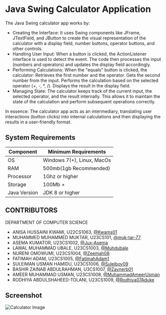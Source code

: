 # Java Swing Calculator Application
The Java Swing calculator app works by:
 * Creating the Interface:
  It uses Swing components like JFrame, JTextField, and JButton to create the visual representation of the calculator with a display field, number buttons, operator buttons, and other controls.
 * Handling User Input:
  When a button is clicked, the ActionListener interface is used to detect the event.
  The code then processes the input (numbers and operators) and updates the display field accordingly.
 * Performing Calculations:
  When the "equals" button is clicked, the calculator:
  Retrieves the first number and the operator.
  Gets the second number from the input.
  Performs the calculation based on the selected operator (+, -, *, /).
  Displays the result in the display field.
 * Managing State:
  The calculator keeps track of the current input, the selected operator, and the result internally.
  This allows it to maintain the state of the calculation and perform subsequent operations correctly.

In essence: The calculator app acts as an intermediary, translating user interactions (button clicks) into internal calculations and then displaying the results in a user-friendly format.

## System Requirements
| Component | Minimum Requirements |
| --------------- | ------------------- |
| OS | Windows 7(+), Linux, MacOs |
| RAM | 500mb(1gb Recommended) |
| Processor | 1Ghz or higher |
| Storage | 100Mb + |
| Java Version | JDK 8 or higher |

## CONTRIBUTORS
DEPARTMENT OF COMPUTER SCIENCE

- ANISA HUSSAINI KWAMI, U22CS1063, [@Kwams01](https://github.com/Kwams01)
- MUHAMMED MUHAMMED MUKTAR, U23CS101, [@muk-tar-77](https://github.com/muk-tar-77)
- ASEMA KUMATOR, U23CS1002, [@Jux-Asema](https://github.com/Jux-Asema)
- LAWAL MUHAMMAD UBALE, U23CS1003, [@Muhdubale](https://github.com/Muhdubale)
- NURENI OMOWUMI, U23CS1004, [@Zeemah08](https://github.com/Zeemah08)
- FATIMAH ADAM, U23CS1005, [@FatimahAdam1](https://github.com/FatimahAdam1)
- SULEIMAN USMAN HAMIDU, U23CS1006, [@Suleiboy09](https://github.com/Suleiboy09)
- BASHIR ZAINAB ABDULRAHMAN, U3CS1007, [@Zaynerb01](https://github.com/Zaynerb01)
- AMEER MUHAMMAD USMAN, U23CS1008, [@MuhammadAmeerUsman](https://github.com/MuhammadAmeerUsman)
- RODHIYA ABDULSHAHEED-TOLANI, U23CS1009, [@Rodhiya07Aduke](https://github.com/Rodhiya07Aduke)
  
## Screenshot
![Calculator Image](./images/calculator-pic.PNG)
